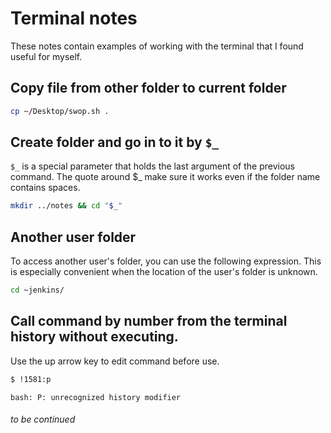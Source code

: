 # Terminal notes
These notes contain examples of working with the terminal that I found useful for myself.
## Copy file from other folder to current folder
```bash
cp ~/Desktop/swop.sh .
```
## Create folder and go in to it by ```$_```
```$_``` is a special parameter that holds the last argument of the previous command. The quote around $_ make sure it works even if the folder name contains spaces.
```bash
mkdir ../notes && cd "$_"
```
## Another user folder
To access another user's folder, you can use the following expression. This is especially convenient when the location of the user's folder is unknown.

```bash
cd ~jenkins/
```

## Сall сommand by number from the terminal history without executing.
Use the up arrow key to edit command before use.

```bash
$ !1581:p
```

```
bash: P: unrecognized history modifier
```
###### to be continued
